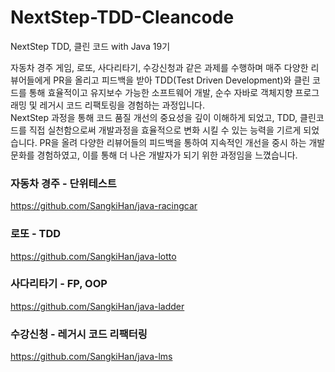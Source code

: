 # NextStep-TDD-Cleancode
NextStep TDD, 클린 코드 with Java 19기

자동차 경주 게임, 로또, 사다리타기, 수강신청과 같은 과제를 수행하며 매주 다양한 리뷰어들에게 PR을 올리고 피드백을 받아 TDD(Test Driven Development)와 클린 코드를 통해 효율적이고 유지보수 가능한 소프트웨어 개발, 순수 자바로 객체지향 프로그래밍 및 레거시 코드 리팩토링을 경험하는 과정입니다.   
NextStep 과정을 통해 코드 품질 개선의 중요성을 깊이 이해하게 되었고, TDD, 클린코드를 직접 실천함으로써 개발과정을 효율적으로 변화 시킬 수 있는 능력을 기르게 되었습니다. PR을 올려 다양한 리뷰어들의 피드백을 통하여 지속적인 개선을 중시 하는 개발 문화를 경험하였고, 이를 통해 더 나은 개발자가 되기 위한 과정임을 느꼈습니다.


### 자동차 경주 - 단위테스트
https://github.com/SangkiHan/java-racingcar

### 로또 - TDD
https://github.com/SangkiHan/java-lotto

### 사다리타기 - FP, OOP
https://github.com/SangkiHan/java-ladder

### 수강신청 - 레거시 코드 리팩터링
https://github.com/SangkiHan/java-lms
